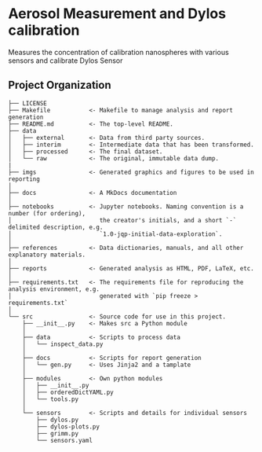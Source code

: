 Aerosol Measurement and Dylos calibration
==============================

Measures the concentration of calibration nanospheres with various sensors and calibrate Dylos Sensor

Project Organization
------------

    ├── LICENSE
    ├── Makefile           <- Makefile to manage analysis and report generation
    ├── README.md          <- The top-level README.
    ├── data
    │   ├── external       <- Data from third party sources.
    │   ├── interim        <- Intermediate data that has been transformed.
    │   ├── processed      <- The final dataset.
    │   └── raw            <- The original, immutable data dump.
    |
    ├── imgs               <- Generated graphics and figures to be used in reporting
    │
    ├── docs               <- A MkDocs documentation
    │
    ├── notebooks          <- Jupyter notebooks. Naming convention is a number (for ordering),
    │                         the creator's initials, and a short `-` delimited description, e.g.
    │                         `1.0-jqp-initial-data-exploration`.
    │
    ├── references         <- Data dictionaries, manuals, and all other explanatory materials.
    │
    ├── reports            <- Generated analysis as HTML, PDF, LaTeX, etc.
    │
    ├── requirements.txt   <- The requirements file for reproducing the analysis environment, e.g.
    │                         generated with `pip freeze > requirements.txt`
    │
    └── src                <- Source code for use in this project.
        ├── __init__.py    <- Makes src a Python module
        │
        ├── data           <- Scripts to process data
        │   └── inspect_data.py
        │
        ├── docs           <- Scripts for report generation
        │   └── gen.py     <- Uses Jinja2 and a tamplate
        │  
        ├── modules        <- Own python modules
        │   ├── __init__.py
        │   ├── orderedDictYAML.py
        │   └── tools.py
        │
        └── sensors        <- Scripts and details for individual sensors
            ├── dylos.py
            ├── dylos-plots.py
            ├── grimm.py
            └── sensors.yaml

